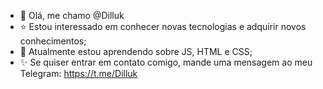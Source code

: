 - 💫 Olá, me chamo @Dilluk
- ⭐ Estou interessado em conhecer novas tecnologias e adquirir novos conhecimentos;
- 🌟 Atualmente estou aprendendo sobre JS, HTML e CSS;
- ✨ Se quiser entrar em contato comigo, mande uma mensagem ao meu Telegram: https://t.me/Dilluk
